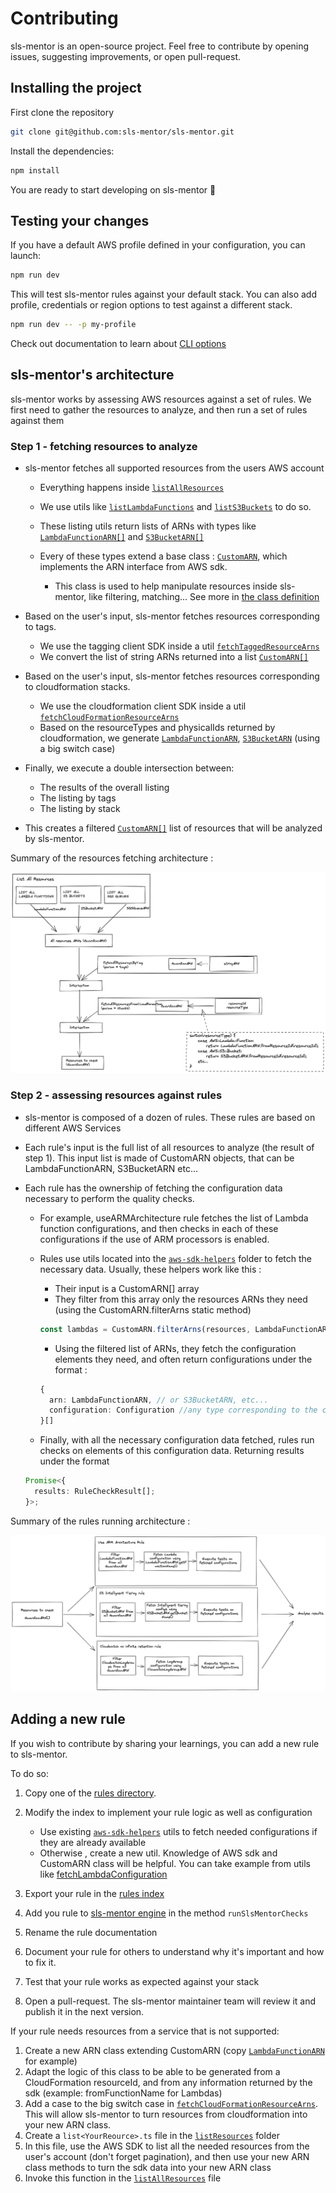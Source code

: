 # Contributing

sls-mentor is an open-source project. Feel free to contribute by opening issues, suggesting improvements, or open pull-request.

## Installing the project

First clone the repository

```sh
git clone git@github.com:sls-mentor/sls-mentor.git
```

Install the dependencies:

```sh
npm install
```

You are ready to start developing on sls-mentor 🏃

## Testing your changes

If you have a default AWS profile defined in your configuration, you can launch:

```sh
npm run dev
```

This will test sls-mentor rules against your default stack.
You can also add profile, credentials or region options to test against a different stack.

```sh
npm run dev -- -p my-profile
```

Check out documentation to learn about [CLI options](./README.md)

## sls-mentor's architecture

sls-mentor works by assessing AWS resources against a set of rules.
We first need to gather the resources to analyze, and then run a set of rules against them

### Step 1 - fetching resources to analyze

- sls-mentor fetches all supported resources from the users AWS account

  - Everything happens inside [`listAllResources`](./src/init/listResources/listAllResources.ts)
  - We use utils like [`listLambdaFunctions`](./src/init/listResources/lambda/listLambdaFunctions.ts) and [`listS3Buckets`](./src/init/listResources//s3/listS3Buckets.ts) to do so.
  - These listing utils return lists of ARNs with types like [`LambdaFunctionARN[]`](./src/types/arn/lambda/LambdaFunctionARN.ts) and [`S3BucketARN[]`](./src/types/arn/s3/S3BucketARN.ts)
  - Every of these types extend a base class : [`CustomARN`](./src/types/arn/CustomARN.ts), which implements the ARN interface from AWS sdk.

    - This class is used to help manipulate resources inside sls-mentor, like filtering, matching... See more in [the class definition](./src/types/arn/)

- Based on the user's input, sls-mentor fetches resources corresponding to tags.

  - We use the tagging client SDK inside a util [`fetchTaggedResourceArns`](./src/init/fetchTaggedResourceArns.ts)
  - We convert the list of string ARNs returned into a list [`CustomARN[]`](./src/types/arn/CustomARN.ts)

- Based on the user's input, sls-mentor fetches resources corresponding to cloudformation stacks.

  - We use the cloudformation client SDK inside a util [`fetchCloudFormationResourceArns`](./src/init/fetchCloudFormationResourceArns.ts)
  - Based on the resourceTypes and physicalIds returned by cloudformation, we generate [`LambdaFunctionARN`](./src/types/arn/lambda/LambdaFunctionARN.ts), [`S3BucketARN`](./src/types/arn/s3/S3BucketARN.ts) (using a big switch case)

- Finally, we execute a double intersection between:
  - The results of the overall listing
  - The listing by tags
  - The listing by stack
- This creates a filtered [`CustomARN[]`](./src/types/arn/CustomARN.ts) list of resources that will be analyzed by sls-mentor.

Summary of the resources fetching architecture :

![Fetching CustomARNs](./docs/architecture/fetchingResources.excalidraw.png)

### Step 2 - assessing resources against rules

- sls-mentor is composed of a dozen of rules. These rules are based on different AWS Services
- Each rule's input is the full list of all resources to analyze (the result of step 1). This input list is made of CustomARN objects, that can be LambdaFunctionARN, S3BucketARN etc...
- Each rule has the ownership of fetching the configuration data necessary to perform the quality checks.

  - For example, useARMArchitecture rule fetches the list of Lambda function configurations, and then checks in each of these configurations if the use of ARM processors is enabled.
  - Rules use utils located into the [`aws-sdk-helpers`](./src/aws-sdk-helpers/) folder to fetch the necessary data. Usually, these helpers work like this :

    - Their input is a CustomARN[] array
    - They filter from this array only the resources ARNs they need (using the CustomARN.filterArns static method)

    ```typescript
    const lambdas = CustomARN.filterArns(resources, LambdaFunctionARN);
    ```

    - Using the filtered list of ARNs, they fetch the configuration elements they need, and often return configurations under the format :

    ```typescript
    {
      arn: LambdaFunctionARN, // or S3BucketARN, etc...
      configuration: Configuration //any type corresponding to the configuration
    }[]
    ```

  - Finally, with all the necessary configuration data fetched, rules run checks on elements of this configuration data. Returning results under the format

  ```typescript
  Promise<{
    results: RuleCheckResult[];
  }>;
  ```

Summary of the rules running architecture :

![Running rules](./docs/architecture/usingCustomARNInRules.excalidraw.png)

## Adding a new rule

If you wish to contribute by sharing your learnings, you can add a new rule to sls-mentor.

To do so:

1. Copy one of the [rules directory](./src/rules).
2. Modify the index to implement your rule logic as well as configuration

   - Use existing [`aws-sdk-helpers`](./src/aws-sdk-helpers/) utils to fetch needed configurations if they are already available
   - Otherwise , create a new util. Knowledge of AWS sdk and CustomARN class will be helpful. You can take example from utils like [fetchLambdaConfiguration](./src/aws-sdk-helpers/lambda/fetchLambdaConfiguration.ts)

3. Export your rule in the [rules index](./src/rules/index.ts)
4. Add you rule to [sls-mentor engine](./src/index.ts) in the method `runSlsMentorChecks`
5. Rename the rule documentation
6. Document your rule for others to understand why it's important and how to fix it.
7. Test that your rule works as expected against your stack
8. Open a pull-request. The sls-mentor maintainer team will review it and publish it in the next version.

If your rule needs resources from a service that is not supported:

1. Create a new ARN class extending CustomARN (copy [`LambdaFunctionARN`](./src/types/arn/lambda/LambdaFunctionARN.ts) for example)
2. Adapt the logic of this class to be able to be generated from a CloudFormation resourceId, and from any information returned by the sdk (example: fromFunctionName for Lambdas)
3. Add a case to the big switch case in [`fetchCloudFormationResourceArns`](./src/init/fetchCloudFormationResourceArns.ts). This will allow sls-mentor to turn resources from cloudformation into your new ARN class.
4. Create a `list<YourReource>.ts` file in the [`listResources`](./src/init/listResources/) folder
5. In this file, use the AWS SDK to list all the needed resources from the user's account (don't forget pagination), and then use your new ARN class methods to turn the sdk data into your new ARN class
6. Invoke this function in the [`listAllResources`](./src/init/listResources/listAllResources.ts) file
